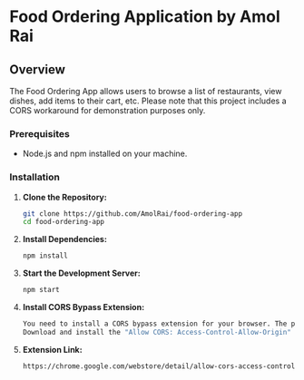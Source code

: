 # Food Ordering Application by Amol Rai

## Overview

The Food Ordering App allows users to browse a list of restaurants, view dishes, add items to their cart, etc. Please note that this project includes a CORS workaround for demonstration purposes only.

### Prerequisites

- Node.js and npm installed on your machine.

### Installation

1. **Clone the Repository:**
   ```bash
   git clone https://github.com/AmolRai/food-ordering-app
   cd food-ordering-app
   ```
2. **Install Dependencies:**

   ```bash
   npm install
   ```

3. **Start the Development Server:**

   ```bash
   npm start
   ```

4. **Install CORS Bypass Extension:**

   ```bash
   You need to install a CORS bypass extension for your browser. The project currently relies on this extension to overcome CORS restrictions.
   Download and install the "Allow CORS: Access-Control-Allow-Origin" extension for Chrome from the Chrome Web Store.Enable the extension while running the project to ensure proper functionality.
   ```

5. **Extension Link:**
   ```bash
   https://chrome.google.com/webstore/detail/allow-cors-access-control/lhobafahddgcelffkeicbaginigeejlf
   ```
